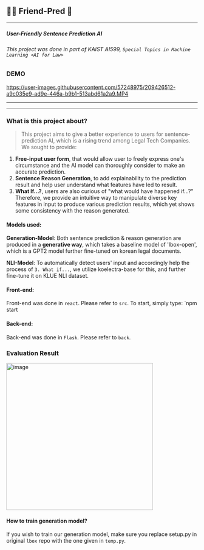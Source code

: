 ## 👨‍💻 Friend-Pred 🤖
---
##### User-Friendly Sentence Prediction AI
###### This project was done in part of KAIST AI599, `Special Topics in Machine Learning <AI for Law>`

### DEMO
https://user-images.githubusercontent.com/57248975/209426512-a9c035e9-ad9e-446a-b9b1-513abd61a2a9.MP4



-----
---
### What is this project about?
> This project aims to give a better experience to users for sentence-prediction AI, which is a rising trend among Legal Tech Companies. We sought to provide:
1. **Free-input user form**, that would allow user to freely express one's circumstance and the AI model can thoroughly consider to make an accurate prediction.
2. **Sentence Reason Generation**, to add explainability to the prediction result and help user understand what features have led to result.
3. **What If...?**, users are also curious of "what would have happened if...?"  Therefore, we provide an intuitive way to manipulate diverse key features in input to produce various prediction results, which yet shows some consistency with the reason generated. 

#### Models used:
**Generation-Model**: Both sentence prediction & reason generation are produced in a **generative way**, which takes a baseline model of 'lbox-open', which is a GPT2 model further fine-tuned on korean legal documents.

**NLI-Model**: To automatically detect users' input and accordingly help the process of ``3. What if...``, we utilize koelectra-base for this, and further fine-tune it on KLUE NLI dataset.

#### Front-end:
Front-end was done in `react`. Please refer to `src`.
To start, simply type: `npm start
#### Back-end:
Back-end was done in `Flask`. Please refer to `back`.

### Evaluation Result
<img width="386" alt="image" src="https://user-images.githubusercontent.com/57248975/209426328-0c89a5fd-a776-419c-b5aa-ac48763aaa9c.png">

#### How to train generation model?
If you wish to train our generation model, make sure you replace setup.py in original ``lbox`` repo with the one given in ``temp.py``.
